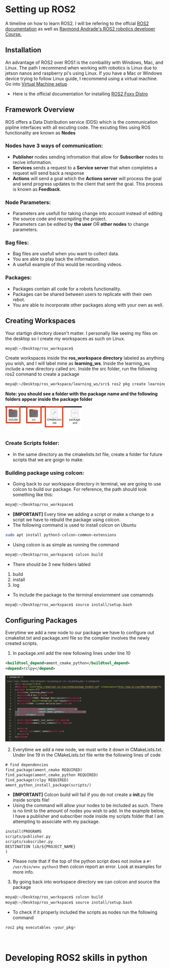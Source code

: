 # Setting up ROS2
A timeline on how to learn ROS2. I will be refering to the offcial [ROS2 documentation](https://docs.ros.org/en/foxy/index.html) as well as [Raymond Andrade's ROS2 robotics developer Course.](https://www.udemy.com/course/ros2-robotics-developer-course-using-ros2-in-python/)


## Installation
An advantage of ROS2 over ROS1 is the combaility with Windows, Mac, and Linux. The path I recommend when working with robotics is Linux due to jetson nanos and raspberry pi's using Linux. If you have a Mac or Windows device trying to follow Linux guide, I recommend using a virtual machine. Go into [Virtual Machine setup](VirtualMachineSetup)
* Here is the official documentation for installing [ROS2 Foxy Distro](https://docs.ros.org/en/foxy/Installation.html)

## Framework Overview
ROS offers a Data Distribution service (DDS) which is the communication pipline interfaces with all excuting code. The excuting files using ROS functionality are known as **Nodes**

### Nodes have 3 ways of communication:
* **Publisher** nodes sending infromation that allow for **Subscriber** nodes to recive information.
* **Services** sends a request to a **Service server** that when completes a request will send back a response
* **Actions** will send a goal which the **Actions server** will process the goal and send progress updates to the client that sent the goal. This process is known as **Feedback**.

### Node Parameters:
* Parameters are usefull for taking change into account instead of editing the source code and recompiling the project. 
* Parameters can be edited by **the user** OR **other nodes** to change parameters.

### Bag files:
* Bag files are usefull when you want to collect data.
* You are able to play back the information.
* A usefull example of this would be recording videos.

### Packages:
* Packages contain all code for a robots functionality.
* Packages can be shared between users to replicate with their own rebot.
* You are able to incorporate other packages along with your own as well.

## Creating Workspaces
Your startign directory doesn't matter. I personally like seeing my files on the desktop so I create my workspaces as such on Linux.

```bash
moya@:~/Desktop/ros_workspace$
```

Create workspaces inside the **ros_workspace directory** labeled as anything  you wish, and I will label mine as **learning_ws**. Inside the learning_ws include a new directory called src. Inside the src folder, run the following ros2 command to create a package
```bash
moya@:~/Desktop/ros_workspace/learning_ws/src$ ros2 pkg create learning_ws_pkg --build-type ament_cmake
```
**Note: you should see a folder with the package name and the following folders appear inside the package folder**

![folders](/imgs/amentcmake.png)

### Create Scripts folder:
* In the same directory as the cmakelists.txt file, create a folder for future scripts that we are goign to make.

### Building package using colcon:
* Going back to our workspace directory in terminal, we are going to use colcon to build our package. For reference, the path should look something like this:
```bash
moya@:~/Desktop/ros_workspace$
```

* **[IMPORTANT]** Every time we adding a script or make a change to a script we have to rebuild the package using colcon.
* The following command is used to install colcon on Ubuntu
```bash
sudo apt install python3-colcon-common-extensions
```
* Using colcon is as simple as running the command
```bash
moya@:~/Desktop/ros_workspace$ colcon build
```
* There should be 3 new folders labled
1. build
2. install
3. log
* To include the package to the terminal enviornment use comamnds
```bash
moya@:~/Desktop/ros_workspace$ source install/setup.bash
```

## Configuring Packages
Everytime we add a new node to our package we have to configure out cmakelist.txt and package.xml file so the complier involves the newly created scripts.

1. In package.xml add the new following lines under line 10
```xml
<buildtool_depend>ament_cmake_python</buildtool_depend>
<depend>rclpy</depend>
```
![Visual Representation of how package.xml might look](/imgs/packxml.png)

2. Everytime we add a new node, we must write it down in CMakeLists.txt. Under line 19 in the CMakeLists.txt file write the following lines of code
```
# find dependencies
find_package(ament_cmake REQUIRED)
find_package(ament_cmake_python REQUIRED)
find_package(rclpy REQUIRED)
ament_python_install_package(scripts/)
```
* **[IMPORTANT]** Colcon build will fail if you do not create a __init__.py file inside scripts file!
* Using the command will allow your nodes to be included as such. There is no limit to the amount of nodes you wish to add. In the example below, I have a publisher and subscriber node inside my scripts folder that I am attempting to associate with my package.
```
install(PROGRAMS
scripts/publisher.py
scripts/subscriber.py
DESTINATION lib/${PROJECT_NAME}
)
```
* Please note that if the top of the python script does not inolve a ```#! /usr/bin/env python3``` then colcon report an error. Look at examples for more info.

3. By going back into workspace directory we can colcon and source the package 
```bash
moya@:~/Desktop/ros_workspace$ colcon build
moya@:~/Desktop/ros_workspace$ source install/setup.bash
```
* To check if it properly included the scripts as nodes run the following command
```bash
ros2 pkg executables <your_pkg>
```
<br>

# Developing ROS2 skills in python

